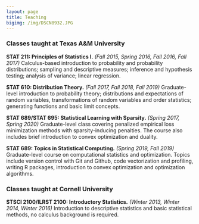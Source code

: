 ```yaml
---
layout: page
title: Teaching
bigimg: /img/DSCN8932.JPG
---
```


### Classes taught at Texas A&M University

**STAT 211: Principles of Statistics I.** *(Fall 2015, Spring 2016, Fall 2016, Fall 2017)*
Calculus-based introduction to probability and probability distributions; sampling and descriptive measures; inference and hypothesis testing; analysis of variance; linear regression.

**STAT 610: Distribution Theory.** *(Fall 2017, Fall 2018, Fall 2019)*
Graduate-level introduction to probability theory; distributions and expectations of random variables, transformations of random variables and order statistics; generating functions and basic limit concepts. 

**STAT 689/STAT 695: Statistical Learning with Sparsity.** *(Spring 2017, Spring 2020)*
Graduate-level class covering penalized empirical loss minimization methods with sparsity-inducing penalties. The course also includes brief introduction to convex optimization and duality.

**STAT 689: Topics in Statistical Computing.** *(Spring 2019, Fall 2019)*
Graduate-level course on computational statistics and optimization. Topics include version control with Git and Github, code vectorization and profiling, writing R packages, introduction to convex optimization and optimization algorithms.


### Classes taught at Cornell University

**STSCI 2100/ILRST 2100: Introductory Statistics.** *(Winter 2013, Winter 2014, Winter 2016)*
Introduction to descriptive statistics and basic statistical methods, no calculus background is required.
